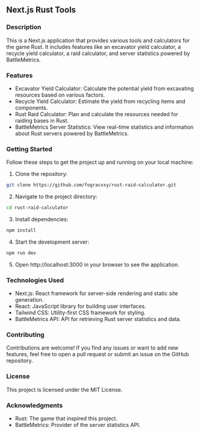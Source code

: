 ## Next.js Rust Tools

### Description

This is a Next.js application that provides various tools and calculators for the game Rust. It includes features like an excavator yield calculator, a recycle yield calculator, a raid calculator, and server statistics powered by BattleMetrics.

### Features

* Excavator Yield Calculator: Calculate the potential yield from excavating resources based on various factors.
* Recycle Yield Calculator: Estimate the yield from recycling items and components.
* Rust Raid Calculator: Plan and calculate the resources needed for raiding bases in Rust.
* BattleMetrics Server Statistics: View real-time statistics and information about Rust servers powered by BattleMetrics.

### Getting Started

Follow these steps to get the project up and running on your local machine:

1. Clone the repository:

```bash
git clone https://github.com/fogracvxy/rust-raid-calculator.git
```

2. Navigate to the project directory:

```bash
cd rust-raid-calculator
```

3. Install dependencies:

```bash
npm install
```

4. Start the development server:

```bash
npm run dev
```

5. Open http://localhost:3000 in your browser to see the application.

### Technologies Used

* Next.js: React framework for server-side rendering and static site generation.
* React: JavaScript library for building user interfaces.
* Tailwind CSS: Utility-first CSS framework for styling.
* BattleMetrics API: API for retrieving Rust server statistics and data.

### Contributing

Contributions are welcome! If you find any issues or want to add new features, feel free to open a pull request or submit an issue on the GitHub repository.

### License

This project is licensed under the MIT License.

### Acknowledgments

* Rust: The game that inspired this project.
* BattleMetrics: Provider of the server statistics API.
